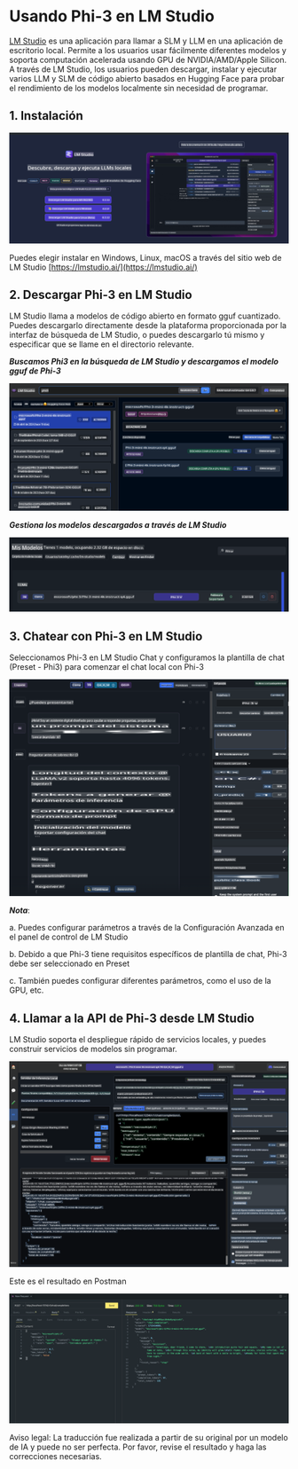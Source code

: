# **Usando Phi-3 en LM Studio**

[LM Studio](https://lmstudio.ai) es una aplicación para llamar a SLM y LLM en una aplicación de escritorio local. Permite a los usuarios usar fácilmente diferentes modelos y soporta computación acelerada usando GPU de NVIDIA/AMD/Apple Silicon. A través de LM Studio, los usuarios pueden descargar, instalar y ejecutar varios LLM y SLM de código abierto basados en Hugging Face para probar el rendimiento de los modelos localmente sin necesidad de programar.

## **1. Instalación**

![LMStudio](../../../../translated_images/LMStudio.87422bdb03d330dc05137ba237dd0cb43f7964245b848a466ab1730de93bc4db.es.png)

Puedes elegir instalar en Windows, Linux, macOS a través del sitio web de LM Studio [https://lmstudio.ai/](https://lmstudio.ai/)

## **2. Descargar Phi-3 en LM Studio**

LM Studio llama a modelos de código abierto en formato gguf cuantizado. Puedes descargarlo directamente desde la plataforma proporcionada por la interfaz de búsqueda de LM Studio, o puedes descargarlo tú mismo y especificar que se llame en el directorio relevante.

***Buscamos Phi3 en la búsqueda de LM Studio y descargamos el modelo gguf de Phi-3***

![LMStudioSearch](../../../../translated_images/LMStudio_Search.1e577e0f69f336fc26e56653eeec2a20b90c3895cc4aa2ff05b6ec51059f12fd.es.png)

***Gestiona los modelos descargados a través de LM Studio***

![LMStudioLocal](../../../../translated_images/LMStudio_Local.55f9d6f61eb27f0f37fc4833599aa43fa45a66dfc20444ba1419a922b60b5005.es.png)

## **3. Chatear con Phi-3 en LM Studio**

Seleccionamos Phi-3 en LM Studio Chat y configuramos la plantilla de chat (Preset - Phi3) para comenzar el chat local con Phi-3

![LMStudioChat](../../../../translated_images/LMStudio_Chat.1bdc3a8f804f12d9548b386448c1642b741c10816576973155a90ef55f8a9c8d.es.png)

***Nota***:

a. Puedes configurar parámetros a través de la Configuración Avanzada en el panel de control de LM Studio

b. Debido a que Phi-3 tiene requisitos específicos de plantilla de chat, Phi-3 debe ser seleccionado en Preset

c. También puedes configurar diferentes parámetros, como el uso de la GPU, etc.

## **4. Llamar a la API de Phi-3 desde LM Studio**

LM Studio soporta el despliegue rápido de servicios locales, y puedes construir servicios de modelos sin programar.

![LMStudioServer](../../../../translated_images/LMStudio_Server.917c115e12599e7698ce323085ce4f8bdb020665656bbe90edca2d45a7de932d.es.png)

Este es el resultado en Postman

![LMStudioPostman](../../../../translated_images/LMStudio_Postman.4481aa4873ecaae0e05032f539090897002fc9aca9da5d1336fb28776f4c45a7.es.png)

Aviso legal: La traducción fue realizada a partir de su original por un modelo de IA y puede no ser perfecta. 
Por favor, revise el resultado y haga las correcciones necesarias.